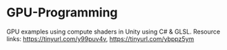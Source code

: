 # GPU-Programming
GPU examples using compute shaders in Unity using C# &amp; GLSL. Resource links: https://tinyurl.com/y99puv4v, https://tinyurl.com/ybppz5ym
